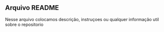 ## **Arquivo README**
Nesse arquivo colocamos descrição, instruçoes ou qualquer informação util sobre o repositorio